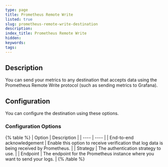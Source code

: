```yaml
---
type: page
title: Prometheus Remote Write
listed: true
slug: prometheus-remote-write-destination
description: 
index_title: Prometheus Remote Write
hidden: 
keywords: 
tags: 
---
```


## Description

You can send your metrics to any destination that accepts data using the Prometheus Remote Write protocol (such as sending metrics to Grafana).

## Configuration

You can configure the destination using these options.

### Configuration Options

{% table %}
| Option | Description | 
| ---- | ---- | 
| End-to-end acknowledgement | Enable this option to receive verification that log data is being received by Prometheus. | 
| Strategy | The authentication strategy to use. | 
| Endpoint | The endpoint for the Prometheus instance where you want to send your logs. | 
{% /table %}